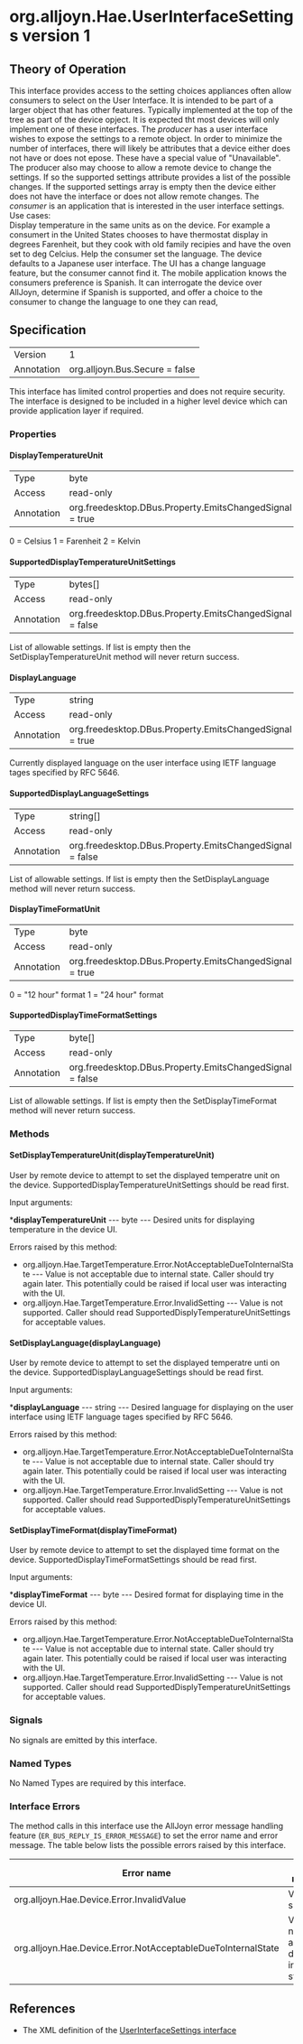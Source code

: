 # org.alljoyn.Hae.UserInterfaceSettings version 1

## Theory of Operation


This interface provides access to the setting choices appliances often allow
consumers to select on the User Interface.  It is intended to be part of a 
larger object that has other features.  Typically implemented at the top of the
tree as part of the device opject.  It is expected tht most devices will only 
implement one of these interfaces.
The _producer_ has a user interface wishes to expose the settings to a remote 
object.  In order to minimize the number of interfaces, there will likely be
attributes that a device either does not have or does not epose.  These have a
special value of "Unavailable".  The producer also may choose to allow a remote
device to change the settings.  If so the supported settings attribute provides
a list of the possible changes.  If the supported settings array is empty then
the device either does not have the interface or does not allow remote changes.
The _consumer_ is an application that is interested in the user interface 
settings.  Use cases:  
Display temperature in the same units as on the device.
For example a consumert in the United States chooses to have thermostat display
in degrees Farenheit, but they cook with old family recipies and have the oven
set to deg Celcius.
Help the consumer set the language.
The device defaults to a Japanese user interface.  The UI has a change language
feature, but the consumer cannot find it.  The mobile application knows the 
consumers preference is Spanish. It can interrogate the device over AllJoyn,
determine if Spanish is supported, and offer a choice to the consumer to change
the language to one they can read,

## Specification

|                       |                                                                       |
|-----------------------|-----------------------------------------------------------------------|
| Version               | 1                                                                     |
| Annotation            | org.alljoyn.Bus.Secure = false                                        |

This interface has limited control properties and does not require security.  
The interface is designed to be included in a higher level device which can
provide application layer if required.



### Properties

#### DisplayTemperatureUnit

|                       |                                                                       |
|-----------------------|-----------------------------------------------------------------------|
| Type                  | byte                                                                  |
| Access                | read-only                                                             |
| Annotation            | org.freedesktop.DBus.Property.EmitsChangedSignal = true               |

0 = Celsius
1 = Farenheit
2 = Kelvin

#### SupportedDisplayTemperatureUnitSettings

|                       |                                                                       |
|-----------------------|-----------------------------------------------------------------------|
| Type                  | bytes[]                                                               |
| Access                | read-only                                                             |
| Annotation            | org.freedesktop.DBus.Property.EmitsChangedSignal = false              |

List of allowable settings.  If list is empty then the SetDisplayTemperatureUnit
method will never return success.

#### DisplayLanguage

|                       |                                                                       |
|-----------------------|-----------------------------------------------------------------------|
| Type                  | string                                                                  |
| Access                | read-only                                                             |
| Annotation            | org.freedesktop.DBus.Property.EmitsChangedSignal = true               |

Currently displayed language on the user interface using IETF language tages
specified by RFC 5646.

#### SupportedDisplayLanguageSettings

|                       |                                                                       |
|-----------------------|-----------------------------------------------------------------------|
| Type                  | string[]                                                              |
| Access                | read-only                                                             |
| Annotation            | org.freedesktop.DBus.Property.EmitsChangedSignal = false              |

List of allowable settings.  If list is empty then the SetDisplayLanguage
method will never return success.

#### DisplayTimeFormatUnit

|                       |                                                                       |
|-----------------------|-----------------------------------------------------------------------|
| Type                  | byte                                                                  |
| Access                | read-only                                                             |
| Annotation            | org.freedesktop.DBus.Property.EmitsChangedSignal = true               |

0 = "12 hour" format
1 = "24 hour" format


#### SupportedDisplayTimeFormatSettings

|                       |                                                                       |
|-----------------------|-----------------------------------------------------------------------|
| Type                  | byte[]                                                                |
| Access                | read-only                                                             |
| Annotation            | org.freedesktop.DBus.Property.EmitsChangedSignal = false              |

List of allowable settings.  If list is empty then the SetDisplayTimeFormat
method will never return success.

### Methods

#### SetDisplayTemperatureUnit(displayTemperatureUnit)

User by remote device to attempt to set the displayed temperatre unit on the 
device.  SupportedDisplayTemperatureUnitSettings should be read first.

Input arguments:

***displayTemperatureUnit** --- byte --- Desired units for displaying 
temperature in the device UI.

Errors raised by this method:

* org.alljoyn.Hae.TargetTemperature.Error.NotAcceptableDueToInternalState --- 
Value is not acceptable due to internal state.  Caller should try again later.
This potentially could be raised if local user was interacting with the UI.
* org.alljoyn.Hae.TargetTemperature.Error.InvalidSetting --- Value is not 
supported.  Caller should read SupportedDisplyTemperatureUnitSettings for 
acceptable values.

#### SetDisplayLanguage(displayLanguage)

User by remote device to attempt to set the displayed temperatre unti on the 
device.  SupportedDisplayLanguageSettings should be read first.

Input arguments:

***displayLanguage** --- string --- Desired language for displaying on the user
interface using IETF language tages specified by RFC 5646.

Errors raised by this method:

* org.alljoyn.Hae.TargetTemperature.Error.NotAcceptableDueToInternalState --- 
Value is not acceptable due to internal state.  Caller should try again later.
This potentially could be raised if local user was interacting with the UI.
* org.alljoyn.Hae.TargetTemperature.Error.InvalidSetting --- Value is not 
supported.  Caller should read SupportedDisplyTemperatureUnitSettings for 
acceptable values.

#### SetDisplayTimeFormat(displayTimeFormat)

User by remote device to attempt to set the displayed time format on the 
device.  SupportedDisplayTimeFormatSettings should be read first.

Input arguments:

***displayTimeFormat** --- byte --- Desired format for displaying time in the 
device UI.


Errors raised by this method:

* org.alljoyn.Hae.TargetTemperature.Error.NotAcceptableDueToInternalState --- 
Value is not acceptable due to internal state.  Caller should try again later.
This potentially could be raised if local user was interacting with the UI.
* org.alljoyn.Hae.TargetTemperature.Error.InvalidSetting --- Value is not 
supported.  Caller should read SupportedDisplyTemperatureUnitSettings for 
acceptable values.


### Signals

No signals are emitted by this interface.

### Named Types

No Named Types are required by this interface.

### Interface Errors


The method calls in this interface use the AllJoyn error message handling feature
(`ER_BUS_REPLY_IS_ERROR_MESSAGE`) to set the error name and error message. The table
below lists the possible errors raised by this interface.

| Error name                                                   | Error message                                 |
|--------------------------------------------------------------|-----------------------------------------------|
| org.alljoyn.Hae.Device.Error.InvalidValue                    | Value not supported                           |
| org.alljoyn.Hae.Device.Error.NotAcceptableDueToInternalState | Value is not acceptable due to internal state |



## References

* The XML definition of the [UserInterfaceSettings interface](org.alljoyn.Hae.UserInterfaceSettings-v1.xml)
